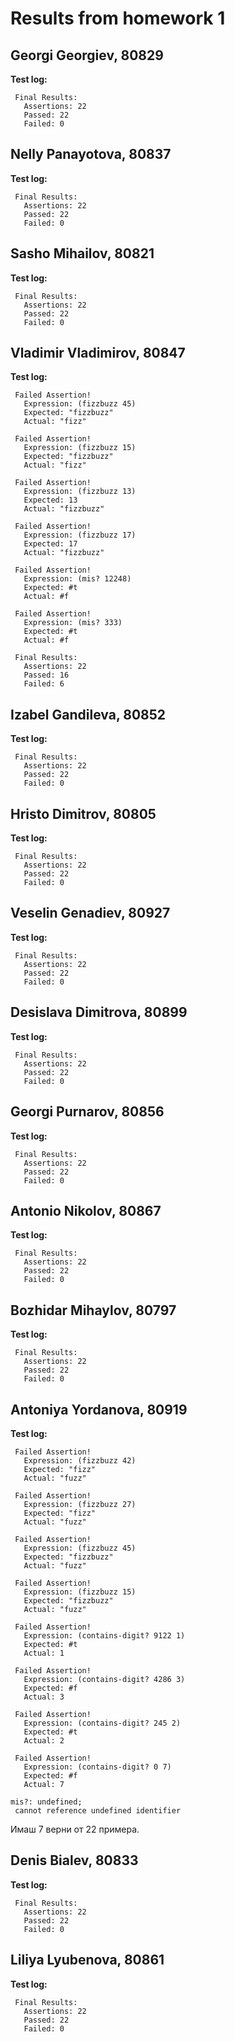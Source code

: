 # Results from homework 1

## Georgi Georgiev, 80829

**Test log:**

```
 Final Results:
   Assertions: 22
   Passed: 22
   Failed: 0

```

## Nelly Panayotova, 80837

**Test log:**

```
 Final Results:
   Assertions: 22
   Passed: 22
   Failed: 0

```

## Sasho Mihailov, 80821

**Test log:**

```
 Final Results:
   Assertions: 22
   Passed: 22
   Failed: 0

```

## Vladimir Vladimirov, 80847

**Test log:**

```
 Failed Assertion!
   Expression: (fizzbuzz 45)
   Expected: "fizzbuzz"
   Actual: "fizz"

 Failed Assertion!
   Expression: (fizzbuzz 15)
   Expected: "fizzbuzz"
   Actual: "fizz"

 Failed Assertion!
   Expression: (fizzbuzz 13)
   Expected: 13
   Actual: "fizzbuzz"

 Failed Assertion!
   Expression: (fizzbuzz 17)
   Expected: 17
   Actual: "fizzbuzz"

 Failed Assertion!
   Expression: (mis? 12248)
   Expected: #t
   Actual: #f

 Failed Assertion!
   Expression: (mis? 333)
   Expected: #t
   Actual: #f

 Final Results:
   Assertions: 22
   Passed: 16
   Failed: 6

```

## Izabel Gandileva, 80852

**Test log:**

```
 Final Results:
   Assertions: 22
   Passed: 22
   Failed: 0

```

## Hristo Dimitrov, 80805

**Test log:**

```
 Final Results:
   Assertions: 22
   Passed: 22
   Failed: 0

```

## Veselin Genadiev, 80927

**Test log:**

```
 Final Results:
   Assertions: 22
   Passed: 22
   Failed: 0

```

## Desislava Dimitrova, 80899

**Test log:**

```
 Final Results:
   Assertions: 22
   Passed: 22
   Failed: 0

```

## Georgi Purnarov, 80856

**Test log:**

```
 Final Results:
   Assertions: 22
   Passed: 22
   Failed: 0

```

## Antonio Nikolov, 80867

**Test log:**

```
 Final Results:
   Assertions: 22
   Passed: 22
   Failed: 0

```

## Bozhidar Mihaylov, 80797

**Test log:**

```
 Final Results:
   Assertions: 22
   Passed: 22
   Failed: 0

```

## Antoniya Yordanova, 80919

**Test log:**

```
 Failed Assertion!
   Expression: (fizzbuzz 42)
   Expected: "fizz"
   Actual: "fuzz"

 Failed Assertion!
   Expression: (fizzbuzz 27)
   Expected: "fizz"
   Actual: "fuzz"

 Failed Assertion!
   Expression: (fizzbuzz 45)
   Expected: "fizzbuzz"
   Actual: "fuzz"

 Failed Assertion!
   Expression: (fizzbuzz 15)
   Expected: "fizzbuzz"
   Actual: "fuzz"

 Failed Assertion!
   Expression: (contains-digit? 9122 1)
   Expected: #t
   Actual: 1

 Failed Assertion!
   Expression: (contains-digit? 4286 3)
   Expected: #f
   Actual: 3

 Failed Assertion!
   Expression: (contains-digit? 245 2)
   Expected: #t
   Actual: 2

 Failed Assertion!
   Expression: (contains-digit? 0 7)
   Expected: #f
   Actual: 7

mis?: undefined;
 cannot reference undefined identifier
```

Имаш 7 верни от 22 примера.

## Denis Bialev, 80833

**Test log:**

```
 Final Results:
   Assertions: 22
   Passed: 22
   Failed: 0

```

## Liliya Lyubenova, 80861

**Test log:**

```
 Final Results:
   Assertions: 22
   Passed: 22
   Failed: 0

```
